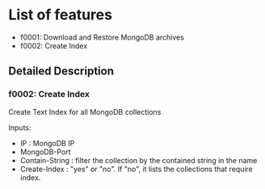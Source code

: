 # List of features

* f0001: Download and Restore MongoDB archives 
* f0002: Create Index

## Detailed Description
### f0002: Create Index
Create Text Index for all MongoDB collections

Inputs:
* IP : MongoDB IP
* MongoDB-Port
* Contain-String : filter the collection by the contained string in the name
* Create-Index : "yes" or "no". If "no", it lists the collections that require index.
